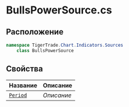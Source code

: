
# BullsPowerSource.cs
## Расположение
```csharp
namespace TigerTrade.Chart.Indicators.Sources  
    class BullsPowerSource
```

## Свойства
| Название | Описание |
| --- | --- |
| [`Period`](./Свойства/Period.md) | *Описание* |
